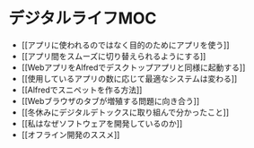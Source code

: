 # デジタルライフMOC

- [[アプリに使われるのではなく目的のためにアプリを使う]]
- [[アプリ間をスムーズに切り替えられるようにする]]
- [[WebアプリをAlfredでデスクトップアプリと同様に起動する]]
- [[使用しているアプリの数に応じて最適なシステムは変わる]]
- [[Alfredでスニペットを作る方法]]
- [[Webブラウザのタブが増殖する問題に向き合う]]
- [[冬休みにデジタルデトックスに取り組んで分かったこと]]
- [[私はなぜソフトウェアを開発しているのか]]
- [[オフライン開発のススメ]]